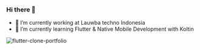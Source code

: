 ### Hi there 👋

- 🔭 I’m currently working at Lauwba techno Indonesia
- 🌱 I’m currently learning Flutter & Native Mobile Development with Koltin

![flutter-clone-portfolio](https://user-images.githubusercontent.com/35357971/129480906-e995d184-694f-426b-ac71-917b875f2560.png)
